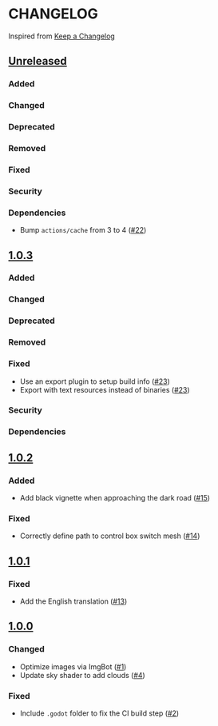 # CHANGELOG
Inspired from [Keep a Changelog](https://keepachangelog.com/en/1.0.0/)

## [Unreleased]
### Added
### Changed
### Deprecated
### Removed
### Fixed
### Security
### Dependencies
- Bump `actions/cache` from 3 to 4 ([#22](https://github.com/MechanicalFlower/HazyRoad/pull/22))

## [1.0.3]
### Added
### Changed
### Deprecated
### Removed
### Fixed
- Use an export plugin to setup build info ([#23](https://github.com/MechanicalFlower/HazyRoad/pull/23))
- Export with text resources instead of binaries ([#23](https://github.com/MechanicalFlower/HazyRoad/pull/23))
### Security
### Dependencies

## [1.0.2]
### Added
- Add black vignette when approaching the dark road ([#15](https://github.com/MechanicalFlower/HazyRoad/pull/15))
### Fixed
- Correctly define path to control box switch mesh ([#14](https://github.com/MechanicalFlower/HazyRoad/pull/14))

## [1.0.1]
### Fixed
- Add the English translation ([#13](https://github.com/MechanicalFlower/HazyRoad/pull/13))

## [1.0.0]
### Changed
- Optimize images via ImgBot ([#1](https://github.com/MechanicalFlower/HazyRoad/pull/1))
- Update sky shader to add clouds ([#4](https://github.com/MechanicalFlower/HazyRoad/pull/4))
### Fixed
- Include `.godot` folder to fix the CI build step ([#2](https://github.com/MechanicalFlower/HazyRoad/pull/2))

[Unreleased]: https://github.com/MechanicalFlower/HazyRoad/compare/1.0.3...HEAD
[1.0.3]: https://github.com/MechanicalFlower/HazyRoad/compare/1.0.2...1.0.3
[1.0.2]: https://github.com/MechanicalFlower/HazyRoad/compare/1.0.1...1.0.2
[1.0.1]: https://github.com/MechanicalFlower/HazyRoad/compare/1.0.0...1.0.1
[1.0.0]: https://github.com/MechanicalFlower/HazyRoad/commits/1.0.0
